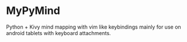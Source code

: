 MyPyMind
========

Python + Kivy mind mapping with vim like keybindings mainly for use on android tablets with keyboard attachments.
